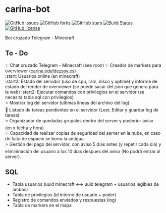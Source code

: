 # carina-bot
[![GitHub issues](https://img.shields.io/github/issues/EduFdezSoy/carina-bot.svg)](https://github.com/EduFdezSoy/carina-bot/issues)
[![GitHub forks](https://img.shields.io/github/forks/EduFdezSoy/carina-bot.svg)](https://github.com/EduFdezSoy/carina-bot/network)
[![GitHub stars](https://img.shields.io/github/stars/EduFdezSoy/carina-bot.svg)](https://github.com/EduFdezSoy/carina-bot/stargazers)
[![Build Status](https://travis-ci.org/EduFdezSoy/carina-bot.svg?branch=master)](https://travis-ci.org/EduFdezSoy/carina-bot)
[![GitHub license](https://img.shields.io/github/license/EduFdezSoy/carina-bot.svg)](https://github.com/EduFdezSoy/carina-bot/blob/master/LICENSE)

Bot cruzado Telegram - Minecraft  

## To - Do  
:sparkles: Chat cruzado Telegram - Minecraft (see rcon)
:sparkles: Creador de markers para overviewer ([carina.edufdezsoy.es](carina.edufdezsoy.es))  
:start: Usuarios online (en minecraft)  
:start2: Estado del servidor (uso de cpu, ram, disco y uptime) y informe de estado del render de overviewer (se puede sacar del json que genera para la web) 
:start2: Ejecutar comandos con privilegios en el servidor (se necesita tabla sql con privilegios)  
:star: Mostrar log del servidor (ultimas lineas del archivo del log)  
:star2: Listado de tareas pendientes en el servidor (Leer, Editar y guardar log de tareas)  
:star: Organizador de quedadas grupales dentro del server y posterior aviso. (en x fecha y hora)  
:sparkles: Capacidad de realizar copias de seguridad del server en la nube, en caso de falta de espacio se borra la antigua.  
:star: Gestión del pago del servidor, con aviso 5 dias antes (y repetir cada día) y elimininación del usuario a los 10 días despues del aviso (No podrá entrar al server).


## SQL
* Tabla usuarios (uuid minecraft <--> uuid telegram + usuarios legibles de ambos)
* Tabla de privilegios (id interno de usuario + poder)
* Registro de comandos enviados y respuestas (log)
* Tabla de markers en el mapa
